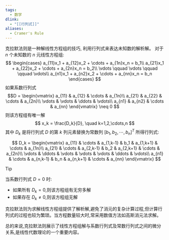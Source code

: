 ```yaml
---
tags:
  - 数学
dlink:
  - "[[行列式]]"
aliases:
  - Cramer's Rule
---
```

克拉默法则是一种解线性方程组的技巧, 利用行列式来表达未知数的解析解。
对于 $n$ 个未知数的 $n$ 元线性方程组:
$$
\begin{cases}
a_{11}x_1 + a_{12}x_2 + \cdots + a_{1n}x_n = b_1\\
a_{21}x_1 + a_{22}x_2 + \cdots + a_{2n}x_n = b_2\\
\vdots \qquad \vdots \qquad \qquad \vdots\\
a_{n1}x_1 + a_{n2}x_2 + \cdots + a_{nn}x_n = b_n
\end{cases}
$$
如果系数行列式 
$$D = \begin{vmatrix}
a_{11} & a_{12} & \cdots & a_{1n}\\
a_{21} & a_{22} & \cdots & a_{2n}\\
\vdots & \vdots & \ddots & \vdots\\
a_{n1} & a_{n2} & \cdots & a_{nn}
\end{vmatrix} \neq 0
$$
则该方程组有唯一解
$$
x_k = \frac{D_k}{D}, \quad k=1,2,\cdots,n
$$
其中 $D_k$ 是将行列式 $D$ 的第 $k$ 列元素替换为常数列 $[b_1, b_2, \cdots, b_n]^T$ 所得行列式:

$$
D_k = \begin{vmatrix}
a_{11} & \cdots & a_{1,k-1} & b_1 & a_{1,k+1} & \cdots & a_{1n}\\
a_{21} & \cdots & a_{2,k-1} & b_2 & a_{2,k+1} & \cdots & a_{2n}\\
\vdots & \ddots & \vdots & \vdots & \vdots & \ddots & \vdots\\
a_{n1} & \cdots & a_{n,k-1} & b_n & a_{n,k+1} & \cdots & a_{nn}
\end{vmatrix}
$$

> [!tip]
> 当系数行列式 $D=0$ 时:
> - 如果所有 $D_k=0$,则该方程组有无穷多解
> - 如果存在 $D_k\neq 0$,则该方程组无解

克拉默法则为求解线性方程组提供了解析解,避免了消元的复杂计算过程,但计算行列式的过程也较为繁琐。当方程数量较大时,常采用数值方法如高斯消元法求解。

总的来说,克拉默法则展示了线性方程组解与系数行列式及常数行列式之间的微分关系,是线性代数理论的一个重要内容。
